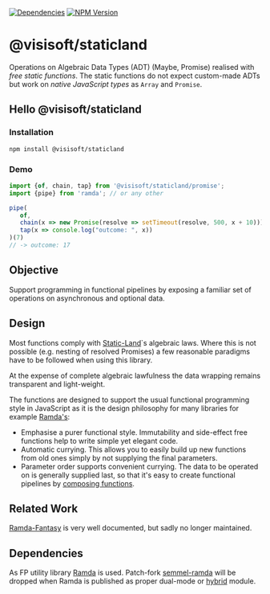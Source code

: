 [![Dependencies](https://img.shields.io/david/semmel/StaticLand.svg?style=flat-square)](https://david-dm.org/semmel/StaticLand) [![NPM Version](https://img.shields.io/npm/v/@visisoft/staticland.svg?style=flat-square)](https://www.npmjs.com/package/@visisoft/staticland)

@visisoft/staticland
====================
Operations on Algebraic Data Types (ADT) (Maybe, Promise) realised with *free static functions*. The static functions do not expect custom-made ADTs but work on *native JavaScript types* as `Array` and `Promise`.

Hello @visisoft/staticland
--------------------------
### Installation
`npm install @visisoft/staticland`

### Demo
```javascript
import {of, chain, tap} from '@visisoft/staticland/promise';
import {pipe} from 'ramda'; // or any other

pipe(
   of, 
   chain(x => new Promise(resolve => setTimeout(resolve, 500, x + 10))), 
   tap(x => console.log("outcome: ", x))
)(7)
// -> outcome: 17
```   

Objective
---------

Support programming in functional pipelines by exposing a familiar set of operations on asynchronous and optional data.

Design
------
Most functions comply with [Static-Land][sl-ref]`s algebraic laws. Where this is not possible (e.g. nesting of resolved Promises) a few reasonable paradigms have to be followed when using this library.

At the expense of complete algebraic lawfulness the data wrapping remains transparent and light-weight.

The functions are designed to support the usual functional programming style in JavaScript as it is the design philosophy for many libraries for example [Ramda's](ramda-homepage):

- Emphasise a purer functional style. Immutability and side-effect free functions help to write simple yet elegant code.
- Automatic currying. This allows you to easily build up new functions from old ones simply by not supplying the final parameters.
- Parameter order supports convenient currying. The data to be operated on is generally supplied last, so that it's easy to create functional pipelines by [composing functions](wikipedia-fcompose).

Related Work
------------
[Ramda-Fantasy](ramda-fantasy) is very well documented, but sadly no longer maintained.

Dependencies
------------

As FP utility library [Ramda][ramda-homepage] is used. Patch-fork [semmel-ramda][semmel-ramda] will be dropped when Ramda is published as proper dual-mode or [hybrid][2-ality-hybrid] module.

[sl-ref]: https://github.com/fantasyland/static-land/
[ramda-homepage]: https://ramdajs.com
[2-ality-hybrid]: https://2ality.com/2019/10/hybrid-npm-packages.html
[semmel-ramda]: https://github.com/semmel/ramda
[wikipedia-fcompose]: https://en.wikipedia.org/wiki/Function_composition_(computer_science)
[ramda-fantasy]: https://github.com/ramda/ramda-fantasy